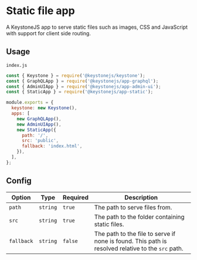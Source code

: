 <!--[meta]
section: api
subSection: apps
title: Static file app
[meta]-->

# Static file app

A KeystoneJS app to serve static files such as images, CSS and JavaScript with support for client side routing.

## Usage

`index.js`

```js
const { Keystone } = require('@keystonejs/keystone');
const { GraphQLApp } = require('@keystonejs/app-graphql');
const { AdminUIApp } = require('@keystonejs/app-admin-ui');
const { StaticApp } = require('@keystonejs/app-static');

module.exports = {
  keystone: new Keystone(),
  apps: [
    new GraphQLApp(),
    new AdminUIApp(),
    new StaticApp({
      path: '/',
      src: 'public',
      fallback: 'index.html',
    }),
  ],
};
```

## Config

| Option     | Type     | Required | Description                                                                                       |
| ---------- | -------- | -------- | ------------------------------------------------------------------------------------------------- |
| `path`     | `string` | `true`   | The path to serve files from.                                                                     |
| `src`      | `string` | `true`   | The path to the folder containing static files.                                                   |
| `fallback` | `string` | `false`  | The path to the file to serve if none is found. This path is resolved relative to the `src` path. |
